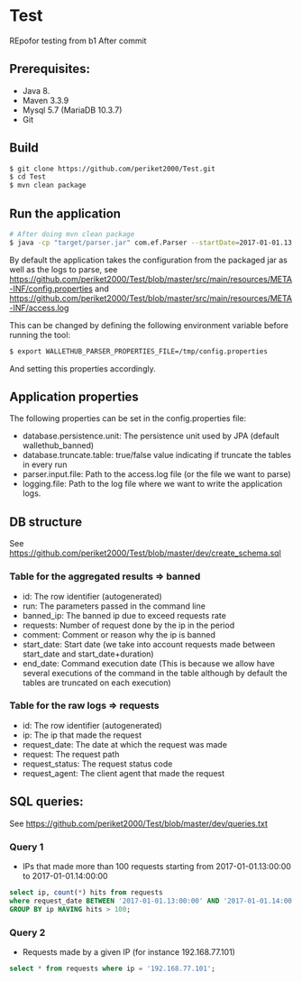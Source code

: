 # Test

REpofor testing from b1
After commit

## Prerequisites:
* Java 8.
* Maven 3.3.9
* Mysql 5.7 (MariaDB 10.3.7)
* Git

## Build
```bash
$ git clone https://github.com/periket2000/Test.git
$ cd Test
$ mvn clean package
```

## Run the application
```bash
# After doing mvn clean package
$ java -cp "target/parser.jar" com.ef.Parser --startDate=2017-01-01.13:00:00 --duration=daily --threshold=250
```
By default the application takes the configuration from the packaged jar as well as the logs to parse, see https://github.com/periket2000/Test/blob/master/src/main/resources/META-INF/config.properties and https://github.com/periket2000/Test/blob/master/src/main/resources/META-INF/access.log

This can be changed by defining the following environment variable before running the tool:
```bash
$ export WALLETHUB_PARSER_PROPERTIES_FILE=/tmp/config.properties
```
And setting this properties accordingly.

## Application properties
The following properties can be set in the config.properties file:
* database.persistence.unit: The persistence unit used by JPA (default wallethub_banned)
* database.truncate.table: true/false value indicating if truncate the tables in every run
* parser.input.file: Path to the access.log file (or the file we want to parse)
* logging.file: Path to the log file where we want to write the application logs.

## DB structure
See https://github.com/periket2000/Test/blob/master/dev/create_schema.sql
### Table for the aggregated results => banned
* id: The row identifier (autogenerated)
* run: The parameters passed in the command line
* banned_ip: The banned ip due to exceed requests rate
* requests: Number of request done by the ip in the period
* comment: Comment or reason why the ip is banned
* start_date: Start date (we take into account requests made between start_date and start_date+duration)
* end_date: Command execution date (This is because we allow have several executions of the command in the table although by default the tables are truncated on each execution)
### Table for the raw logs => requests
* id: The row identifier (autogenerated)
* ip: The ip that made the request
* request_date: The date at which the request was made
* request: The request path
* request_status: The request status code
* request_agent: The client agent that made the request

## SQL queries:
See https://github.com/periket2000/Test/blob/master/dev/queries.txt
### Query 1
* IPs that made more than 100 requests starting from 2017-01-01.13:00:00 to 2017-01-01.14:00:00
```sql
select ip, count(*) hits from requests
where request_date BETWEEN '2017-01-01.13:00:00' AND '2017-01-01.14:00:00'
GROUP BY ip HAVING hits > 100;
```
### Query 2
* Requests made by a given IP (for instance 192.168.77.101)
```sql
select * from requests where ip = '192.168.77.101';
```
